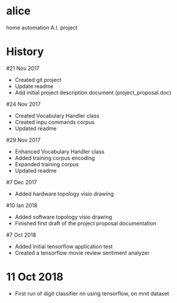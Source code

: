 # alice
home automation A.I. project

History
=======
#21 Nov 2017
- Created git project
- Update readme
- Add initial project description document (project_proposal.doc)

#24 Nov 2017
- Created Vocabulary Handler class
- Created inpu commands corpus
- Updated readme

#29 Nov 2017
- Enhanced Vocabulary Handler class
- Added training corpus encoding
- Expanded training corpus
- Updated readme

#7 Dec 2017
- Added hardware topology visio drawing

#10 Ian 2018
- Added software topology visio drawing
- Finished first draft of the project proposal documentation

#7 Oct 2018
- Added initial tensorflow application test
- Created a tensorflow movie review sentiment analyzer

# 11 Oct 2018
- First run of digit classifier nn using tensorflow, on mnit dataset